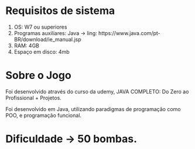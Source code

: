 <h1>Requisitos de sistema</h1>
<ol>
  <li>OS: W7 ou superiores</li>
  <li>Programas auxiliares: Java -> ling: https://www.java.com/pt-BR/download/ie_manual.jsp</li>
  <li>RAM: 4GB</li>
  <li>Espaço em disco: 4mb</li>
</ol>

<h1>Sobre o Jogo</h1>
<p>Foi desenvolvido através do curso da udemy, JAVA COMPLETO: Do Zero ao Profissional + Projetos.</p>
<p>Foi desenvolvido em Java, utilizando paradigmas de programação como POO, e programação funcional.</p>

<h1>Dificuldade -> 50 bombas.</h1>
